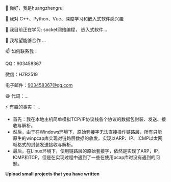 👋 你好，我是huangzhengrui

👀 我对 C++、Python、Vue、深度学习和嵌入式软件感兴趣

🌱 我目前正在学习: socket网络编程， 嵌入式软件...

💞️ 我希望能够合作 ...

📫 如何联系我：

QQ：903458367

微信：HZR2519

电子邮件：903458367@qq.com

😄 代词：...

⚡ 有趣的事实：...



* 首先：我在本地主机简单模拟TCP/IP协议栈各个协议的数据包封装、发送、接收与解析。
* 然后，由于在Windows环境下，原始套接字无法直接操作链路层，所有只能原生的winpcap库实现对链路层数据的收发，实现以ARP、IP、ICMP以太网帧格式的封装发送接收与解析。
* 最后，在LInux环境下，使用链路层的原始套接字，依然是实现了ARP，IP，ICMP和TCP，但是在实现过程中遇到了一些在使用pcap库时没有遇到的问题。


**Upload small projects that you have written**
<!---
HZR0709/HZR0709 is a ✨ special ✨ repository because its `README.md` (this file) appears on your GitHub profile.
You can click the Preview link to take a look at your changes.
--->
